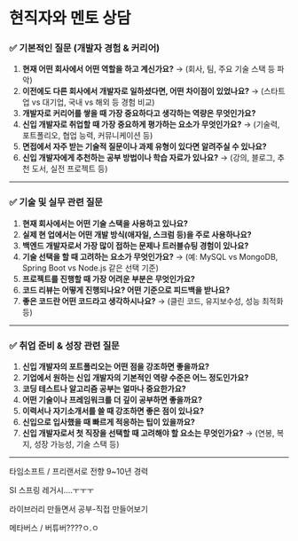 # 현직자와 멘토 상담

### ✅ **기본적인 질문 (개발자 경험 & 커리어)**

1. **현재 어떤 회사에서 어떤 역할을 하고 계신가요?**
    → (회사, 팀, 주요 기술 스택 등 파악)
2. **이전에도 다른 회사에서 개발자로 일하셨다면, 어떤 차이점이 있었나요?**
    → (스타트업 vs 대기업, 국내 vs 해외 등 경험 비교)
3. **개발자로 커리어를 쌓을 때 가장 중요하다고 생각하는 역량은 무엇인가요?**
4. **신입 개발자로 취업할 때 가장 중요하게 평가하는 요소가 무엇인가요?**
    → (기술력, 포트폴리오, 협업 능력, 커뮤니케이션 등)
5. **면접에서 자주 받는 기술적 질문이나 과제 유형이 있다면 알려주실 수 있나요?**
6. **신입 개발자에게 추천하는 공부 방법이나 학습 자료가 있나요?**
    → (강의, 블로그, 추천 도서, 실전 프로젝트 등) 

------

### ✅ **기술 및 실무 관련 질문**

1. **현재 회사에서는 어떤 기술 스택을 사용하고 있나요?**
2. **실제 현  업에서는 어떤 개발 방식(애자일, 스크럼 등)을 주로 사용하나요?**
3. **백엔드 개발자로서 가장 많이 접하는 문제나 트러블슈팅 경험이 있나요?**
4. **기술 선택을 할 때 고려하는 요소가 무엇인가요?**
    → (예: MySQL vs MongoDB, Spring Boot vs Node.js 같은 선택 기준)
5. **프로젝트를 진행할 때 가장 어려운 부분은 무엇인가요?**
6. **코드 리뷰는 어떻게 진행되나요? 어떤 기준으로 피드백을 받나요?**
7. **좋은 코드란 어떤 코드라고 생각하시나요?**
    → (클린 코드, 유지보수성, 성능 최적화 등)

------

### ✅ **취업 준비 & 성장 관련 질문**

1. **신입 개발자의 포트폴리오는 어떤 점을 강조하면 좋을까요?**
2. **기업에서 원하는 신입 개발자의 기본적인 역량 수준은 어느 정도인가요?**
3. **코딩 테스트나 알고리즘 공부는 얼마나 중요한가요?** 
4. **어떤 기술이나 프레임워크를 더 깊이 공부하면 좋을까요?**
5. **이력서나 자기소개서를 쓸 때 강조하면 좋은 점이 있나요?**
6. **신입으로 입사했을 때 빠르게 적응하는 팁이 있을까요?**
7. **신입 개발자로서 첫 직장을 선택할 때 고려해야 할 요소는 무엇인가요?**
    → (연봉, 복지, 성장 가능성, 기술 스택 등)

------







타임소프트 / 프리랜서로 전향 9~10년 경력

SI 스프링 레거시....ㅜㅜㅜ

라이브러리 만들면서 공부-직접 만들어보기



메타버스 / 버튜버????ㅇ.ㅇ



